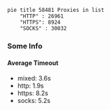 
```mermaid
pie title 58481 Proxies in list
    "HTTP" : 26961
    "HTTPS": 8924
    "SOCKS" : 30032
```

### Some Info
#### Average Timeout

- mixed: 3.6s
- http: 1.9s
- https: 8.2s
- socks: 5.2s